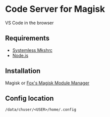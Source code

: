 [nodejs]: https://github.com/Magisk-Modules-Alt-Repo/node
[mkshrc]: https://github.com/Magisk-Modules-Alt-Repo/mkshrc
[foxm]: https://github.com/Fox2Code/FoxMagiskModuleManager

# Code Server for Magisk

VS Code in the browser

## Requirements

- [Systemless Mkshrc][mkshrc]
- [Node.js][nodejs]

## Installation

Magisk or [Fox's Magisk Module Manager][foxm]

## Config location

```
/data/chuser/<USER>/home/.config
```